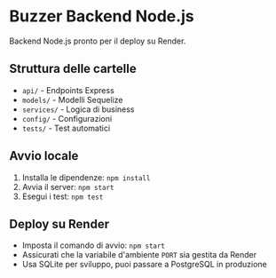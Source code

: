 # Buzzer Backend Node.js

Backend Node.js pronto per il deploy su Render.

## Struttura delle cartelle
- `api/` - Endpoints Express
- `models/` - Modelli Sequelize
- `services/` - Logica di business
- `config/` - Configurazioni
- `tests/` - Test automatici

## Avvio locale
1. Installa le dipendenze: `npm install`
2. Avvia il server: `npm start`
3. Esegui i test: `npm test`

## Deploy su Render
- Imposta il comando di avvio: `npm start`
- Assicurati che la variabile d'ambiente `PORT` sia gestita da Render
- Usa SQLite per sviluppo, puoi passare a PostgreSQL in produzione
